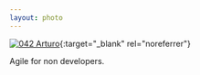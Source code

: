 ```yaml
---
layout: photo
---
```


[![042 Arturo](https://c1.staticflickr.com/1/307/20312010486_5191fd4ff3_c.jpg)](https://www.flickr.com/photos/131440297@N08/20312010486/){:target="_blank" rel="noreferrer"}

Agile for non developers.
